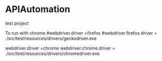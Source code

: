 # APIAutomation
test project

To run with chrome
#webdriver.driver =firefox
#webdriver.firefox.driver = ./src/test/resources/drivers/geckodriver.exe

webdriver.driver =chrome
webdriver.chrome.driver = ./src/test/resources/drivers/chromedriver.exe
